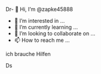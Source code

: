 Dr- 👋 Hi, I’m @zapke45888
- 👀 I’m interested in ...
- 🌱 I’m currently learning ...
- 💞️ I’m looking to collaborate on ...
- 📫 How to reach me ...

<!---
zapke45888/zapke45888 is a ✨ special ✨ repository because its `README.md` (this file) appears on your GitHub profile.
You can click the Preview link to take a look at your changes.
--->ich brauche Hilfen 
Ds
